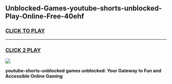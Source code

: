 
## Unblocked-Games-youtube-shorts-unblocked-Play-Online-Free-40ehf
<h3>
<a href="https://premium76.site?title=youtube-shorts-unblocked&ref=26A">CLICK TO PLAY</a></h3>
<hr>

<h3>
<a href="https://premium76.site?title=youtube-shorts-unblocked&ref=26A">CLICK 2 PLAY</a>
  
</h3>

<a href="https://premium76.site?title=youtube-shorts-unblocked&ref=26A"><img src="https://clearcache.store/games.png"></a>


**youtube-shorts-unblocked games unblocked: Your Gateway to Fun and Accessible Online Gaming**
